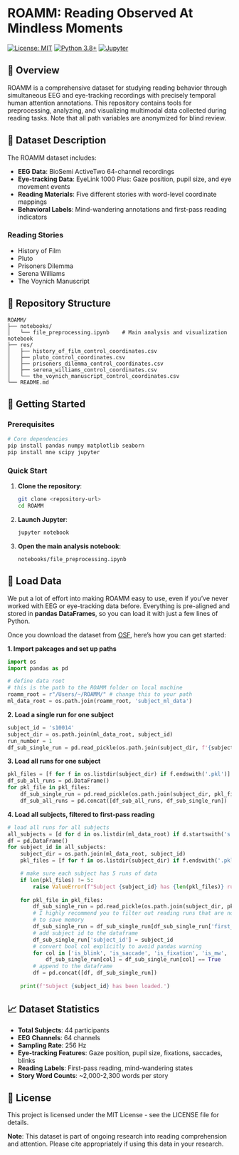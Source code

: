 # ROAMM: Reading Observed At Mindless Moments

[![License: MIT](https://img.shields.io/badge/License-MIT-yellow.svg)](https://opensource.org/licenses/MIT)
[![Python 3.8+](https://img.shields.io/badge/python-3.8+-blue.svg)](https://www.python.org/downloads/)
[![Jupyter](https://img.shields.io/badge/Jupyter-Notebook-orange.svg)](https://jupyter.org/)

## 📖 Overview

ROAMM is a comprehensive dataset for studying reading behavior through simultaneous EEG and eye-tracking recordings with precisely temporal human attention annotations. This repository contains tools for preprocessing, analyzing, and visualizing multimodal data collected during reading tasks. Note that all path variables are anonymized for blind review. 

## 🧠 Dataset Description

The ROAMM dataset includes:
- **EEG Data**: BioSemi ActiveTwo 64-channel recordings
- **Eye-tracking Data**: EyeLink 1000 Plus: Gaze position, pupil size, and eye movement events
- **Reading Materials**: Five different stories with word-level coordinate mappings
- **Behavioral Labels**: Mind-wandering annotations and first-pass reading indicators

### Reading Stories
- History of Film
- Pluto  
- Prisoners Dilemma
- Serena Williams
- The Voynich Manuscript

## 📁 Repository Structure

```
ROAMM/
├── notebooks/
│   └── file_preprocessing.ipynb    # Main analysis and visualization notebook
├── res/
│   ├── history_of_film_control_coordinates.csv
│   ├── pluto_control_coordinates.csv
│   ├── prisoners_dilemma_control_coordinates.csv
│   ├── serena_williams_control_coordinates.csv
│   └── the_voynich_manuscript_control_coordinates.csv
└── README.md
```

## 🚀 Getting Started

### Prerequisites

```bash
# Core dependencies
pip install pandas numpy matplotlib seaborn
pip install mne scipy jupyter
```

### Quick Start

1. **Clone the repository**:
   ```bash
   git clone <repository-url>
   cd ROAMM
   ```

2. **Launch Jupyter**:
   ```bash
   jupyter notebook
   ```

3. **Open the main analysis notebook**:
   ```
   notebooks/file_preprocessing.ipynb
   ```

## 🔧 Load Data

We put a lot of effort into making ROAMM easy to use, even if you’ve never worked with EEG or eye-tracking data before. Everything is pre-aligned and stored in **pandas DataFrames**, so you can load it with just a few lines of Python. 

Once you download the dataset from [OSF](https://osf.io/kmvgb/?view_only=688b268d5b784ff39eba5b73bc10171e), here’s how you can get started: 

**1. Import pakcages and set up paths**

```python
import os
import pandas as pd

# define data root
# this is the path to the ROAMM folder on local machine
roamm_root = r"/Users/~/ROAMM/" # change this to your path
ml_data_root = os.path.join(roamm_root, 'subject_ml_data')
```
**2. Load a single run for one subject**

```python
subject_id = 's10014'
subject_dir = os.path.join(ml_data_root, subject_id)
run_number = 1
df_sub_single_run = pd.read_pickle(os.path.join(subject_dir, f'{subject_id}_run{run_number}_ml_data.pkl'))
```

**3. Load all runs for one subject**
```python
pkl_files = [f for f in os.listdir(subject_dir) if f.endswith('.pkl')]
df_sub_all_runs = pd.DataFrame()
for pkl_file in pkl_files:
    df_sub_single_run = pd.read_pickle(os.path.join(subject_dir, pkl_file))
    df_sub_all_runs = pd.concat([df_sub_all_runs, df_sub_single_run])
```

**4. Load all subjects, filtered to first-pass reading**

```python
# load all runs for all subjects
all_subjects = [d for d in os.listdir(ml_data_root) if d.startswith('s') and os.path.isdir(os.path.join(ml_data_root, d))]
df = pd.DataFrame()
for subject_id in all_subjects:
    subject_dir = os.path.join(ml_data_root, subject_id)
    pkl_files = [f for f in os.listdir(subject_dir) if f.endswith('.pkl')]

    # make sure each subject has 5 runs of data
    if len(pkl_files) != 5:
        raise ValueError(f"Subject {subject_id} has {len(pkl_files)} runs instead of 5")
    
    for pkl_file in pkl_files:
        df_sub_single_run = pd.read_pickle(os.path.join(subject_dir, pkl_file))
        # I highly recommend you to filter out reading runs that are not the first pass reading
        # to save memory
        df_sub_single_run = df_sub_single_run[df_sub_single_run['first_pass_reading'] == 1]
        # add subject id to the dataframe   
        df_sub_single_run['subject_id'] = subject_id
        # convert bool col explicitly to avoid pandas warning
        for col in ['is_blink', 'is_saccade', 'is_fixation', 'is_mw', 'first_pass_reading']:
            df_sub_single_run[col] = df_sub_single_run[col] == True
        # append to the dataframe
        df = pd.concat([df, df_sub_single_run])
    
    print(f'Subject {subject_id} has been loaded.')
```

## 📈 Dataset Statistics

- **Total Subjects**: 44 participants
- **EEG Channels**: 64 channels 
- **Sampling Rate**: 256 Hz
- **Eye-tracking Features**: Gaze position, pupil size, fixations, saccades, blinks
- **Reading Labels**: First-pass reading, mind-wandering states
- **Story Word Counts**: ~2,000-2,300 words per story


## 📄 License

This project is licensed under the MIT License - see the LICENSE file for details.


**Note**: This dataset is part of ongoing research into reading comprehension and attention. Please cite appropriately if using this data in your research.
